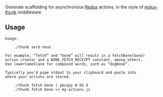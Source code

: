 Generate scaffolding for asynchronous [Redux](https://github.com/rackt/redux/) actions, in the style of [redux-thunk](https://github.com/gaearon/redux-thunk) middleware.

## Usage

```
Usage:

	./thunk verb noun

For example, “fetch” and “bone” will result in a fetchBone(bone) 
action creator and a BONE_FETCH_RECEIPT constant, among others. 
Use lowerCamelCase for compound words, such as “dogBone”.

Typically you’d pipe stdout to your clipboard and paste into 
where your actions are stored.

	./thunk fetch bone | pbcopy # OS X
	./thunk fetch bone >> my-actions.js
```    
